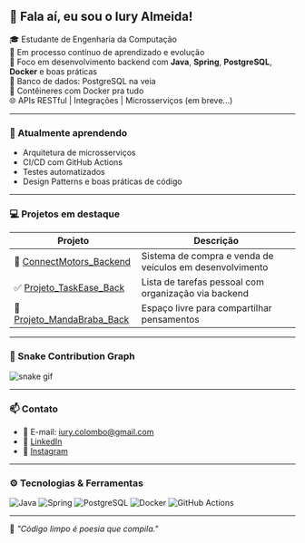 ## 👋 Fala aí, eu sou o Iury Almeida!

🎓 Estudante de Engenharia da Computação  
🚀 Em processo contínuo de aprendizado e evolução  
🔧 Foco em desenvolvimento backend com **Java**, **Spring**, **PostgreSQL**, **Docker** e boas práticas  
🐘 Banco de dados: PostgreSQL na veia  
🐳 Contêineres com Docker pra tudo  
🌐 APIs RESTful | Integrações | Microsserviços (em breve...)  

---

### 🧠 Atualmente aprendendo

- Arquitetura de microsserviços
- CI/CD com GitHub Actions
- Testes automatizados
- Design Patterns e boas práticas de código

---

### 💻 Projetos em destaque

| Projeto | Descrição |
|--------|-----------|
| 🔧 [ConnectMotors_Backend](https://github.com/ConnectMotors/ConnectMotors_Backend) | Sistema de compra e venda de veículos em desenvolvimento |
| ✅ [Projeto_TaskEase_Back](https://github.com/IuryAlmeidaDev/Projeto_TaskEase_Back) | Lista de tarefas pessoal com organização via backend |
| 🧠 [Projeto_MandaBraba_Back](https://github.com/IuryAlmeidaDev/Projeto_MandaBraba_Back) | Espaço livre para compartilhar pensamentos |

---

### 🐍 Snake Contribution Graph

![snake gif](https://github.com/IuryAlmeidaDev/IuryAlmeidaDev/blob/output/github-contribution-grid-snake.svg)

---

### 📫 Contato

- 📧 E-mail: [iury.colombo@gmail.com](mailto:iury.colombo@gmail.com)  
- 💼 [LinkedIn](https://www.linkedin.com/in/iury-almeida/)  
- 📸 [Instagram](https://www.instagram.com/iuryyalmeida/)  

---

### ⚙️ Tecnologias & Ferramentas

![Java](https://img.shields.io/badge/Java-ED8B00?style=for-the-badge&logo=java&logoColor=white)
![Spring](https://img.shields.io/badge/Spring-6DB33F?style=for-the-badge&logo=spring&logoColor=white)
![PostgreSQL](https://img.shields.io/badge/PostgreSQL-316192?style=for-the-badge&logo=postgresql&logoColor=white)
![Docker](https://img.shields.io/badge/Docker-2496ED?style=for-the-badge&logo=docker&logoColor=white)
![GitHub Actions](https://img.shields.io/badge/GitHub_Actions-2088FF?style=for-the-badge&logo=github-actions&logoColor=white)

---

🧩 _"Código limpo é poesia que compila."_  
